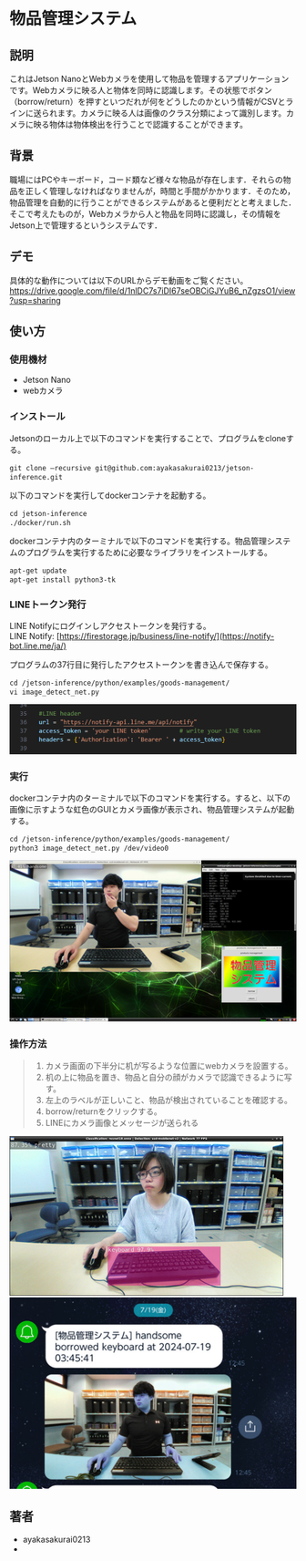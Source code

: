 # 物品管理システム
## 説明
これはJetson NanoとWebカメラを使用して物品を管理するアプリケーションです。Webカメラに映る人と物体を同時に認識します。その状態でボタン（borrow/return）を押すといつだれが何をどうしたのかという情報がCSVとラインに送られます。カメラに映る人は画像のクラス分類によって識別します。カメラに映る物体は物体検出を行うことで認識することができます。

## 背景
職場にはPCやキーボード，コード類など様々な物品が存在します．それらの物品を正しく管理しなければなりませんが，時間と手間がかかります．そのため，物品管理を自動的に行うことができるシステムがあると便利だとと考えました．そこで考えたものが，Webカメラから人と物品を同時に認識し，その情報をJetson上で管理するというシステムです．

## デモ
具体的な動作については以下のURLからデモ動画をご覧ください。
https://drive.google.com/file/d/1nlDC7s7iDI67seOBCiGJYuB6_nZgzsO1/view?usp=sharing

## 使い方
### 使用機材
- Jetson Nano
- webカメラ

### インストール
Jetsonのローカル上で以下のコマンドを実行することで、プログラムをcloneする。
```
git clone –recursive git@github.com:ayakasakurai0213/jetson-inference.git
```

以下のコマンドを実行してdockerコンテナを起動する。
```
cd jetson-inference
./docker/run.sh
```

dockerコンテナ内のターミナルで以下のコマンドを実行する。物品管理システムのプログラムを実行するために必要なライブラリをインストールする。
```
apt-get update
apt-get install python3-tk
```

### LINEトークン発行
LINE Notifyにログインしアクセストークンを発行する。<br>
LINE Notify: [https://firestorage.jp/business/line-notify/](https://notify-bot.line.me/ja/)

プログラムの37行目に発行したアクセストークンを書き込んで保存する。
```
cd /jetson-inference/python/examples/goods-management/
vi image_detect_net.py
```
![image01](images/image01.png)

### 実行
dockerコンテナ内のターミナルで以下のコマンドを実行する。すると、以下の画像に示すような虹色のGUIとカメラ画像が表示され、物品管理システムが起動する。
```
cd /jetson-inference/python/examples/goods-management/
python3 image_detect_net.py /dev/video0
```
![image02](images/image02.png)

### 操作方法
> 1. カメラ画面の下半分に机が写るような位置にwebカメラを設置する。
> 2. 机の上に物品を置き、物品と自分の顔がカメラで認識できるように写す。
> 3. 左上のラベルが正しいこと、物品が検出されていることを確認する。
> 4. borrow/returnをクリックする。
> 5. LINEにカメラ画像とメッセージが送られる

![image03](images/image03.png)
![image04](images/image04.png)

## 著者
- ayakasakurai0213
- 
